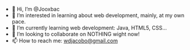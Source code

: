 - 👋 Hi, I’m @Jooxbac
- 👀 I’m interested in learning about web development, mainly, at my own pace.
- 🌱 I’m currently learning web development: Java, HTML5, CSS...
- 💞️ I’m looking to collaborate on NOTHING wight now!
- 📫 How to reach me: wdjacobo@gmail.com

<!---
Jooxbac/Jooxbac is a ✨ special ✨ repository because its `README.md` (this file) appears on your GitHub profile.
You can click the Preview link to take a look at your changes.
--->
